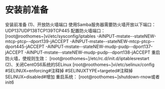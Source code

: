 # 安装前准备
安装前准备
(1)、开放防火墙端口
使用Samba服务器需要防火墙开放以下端口：
UDP137UDP138TCP139TCP445
配置防火墙端口：
[root@roothomes~]vi/etc/sysconfig/iptables
-AINPUT-mstate--stateNEW-mtcp-ptcp--dport139-jACCEPT
-AINPUT-mstate--stateNEW-mtcp-ptcp--dport445-jACCEPT
-AINPUT-mstate--stateNEW-mudp-pudp--dport137-jACCEPT
-AINPUT-mstate--stateNEW-mudp-pudp--dport138-jACCEPT
重启防火墙，使规则生效：
[root@roothomes~]/etc/rc.d/init.d/iptablesrestart
(2)、关闭CentOS6系统的SELinux
[root@roothomes~]vi/etc/selinux/config
#SELINUX=enforcing#注释掉
#SELINUXTYPE=targeted#注释掉
SELINUX=disabled#增加
重启系统：
[root@roothomes~]shutdown-rnow或者init6
